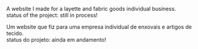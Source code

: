 A website I made for a layette and fabric goods individual business.<br>
status of the project: still in process!


Um website que fiz para uma empresa individual de enxovais e artigos de tecido.<br>
status do projeto: ainda em andamento!
